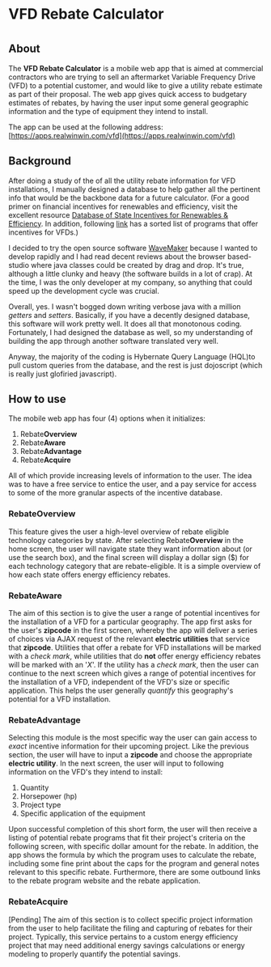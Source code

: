 # VFD Rebate Calculator

#
## About

The **VFD Rebate Calculator** is a mobile web app that is aimed at commercial contractors who are trying to sell an aftermarket Variable Frequency Drive (VFD) to a potential customer, and would like to give a utility rebate estimate as part of their proposal.  The web app gives quick access to budgetary estimates of rebates, by having the user input some general geographic information and the type of equipment they intend to install.

The app can be used at the following address:
[https://apps.realwinwin.com/vfd](https://apps.realwinwin.com/vfd)

## Background
After doing a study of the of all the utility rebate information for VFD installations, I manually designed a database to help gather all the pertinent info that would be the backbone data for a future calculator. (For a good primer on financial incentives for renewables and efficiency, visit the excellent resource [Database of State Incentives for Renewables & Efficiency](http://www.dsireusa.org/). In addition, following [link](http://www.dsireusa.org/incentives/index.cfm?EE=1&RE=1&SPV=0&ST=0&technology=motor_asd_vsd&sh=1) has a sorted list of programs that offer incentives for VFDs.)

I decided to try the open source software [WaveMaker](http://www.wavemaker.com/) because I wanted to develop rapidly and I had read decent reviews about the browser based-studio where java classes could be created by drag and drop.  It's true, although a little clunky and heavy (the software builds in a lot of crap).  At the time, I was the only developer at my company, so anything that could speed up the development cycle was crucial.

Overall, yes.  I wasn't bogged down writing verbose java with a million *getters* and *setters*.  Basically, if you have a decently designed database, this software will work pretty well.  It does all that monotonous coding.  Fortunately, I had designed the database as well, so my understanding of building the app through another software translated very well.

Anyway, the majority of the coding is Hybernate Query Language (HQL)to pull custom queries from the database, and the rest is just dojoscript (which is really just glofiried javascript).

## How to use
The mobile web app has four (4) options when it initializes:

1. Rebate**Overview**
2. Rebate**Aware**
3. Rebate**Advantage**
4. Rebate**Acquire**

All of which provide increasing levels of information to the user.  The idea was to have a free service to entice the user, and a pay service for access to some of the more granular aspects of the incentive database.

### RebateOverview

This feature gives the user a high-level overview of rebate eligible technology categories by state.  After selecting Rebate**Overview** in the home screen, the user will navigate state they want information about (or use the search box), and the final screen will display a dollar sign ($) for each technology category that are rebate-eligible.  It is a simple overview of how each state offers energy efficiency rebates.

### RebateAware

The aim of this section is to give the user a range of potential incentives for the installation of a VFD for a particular geography.  The app first asks for the user's **zipcode** in the first screen, whereby the app will deliver a series of choices via AJAX request of the relevant **electric utilities** that service that **zipcode**.  Utilities that offer a rebate for VFD installations will be marked with a *check* *mark*, while utilities that do **not** offer energy efficiency rebates will be marked with an '*X*'.  If the utility has a *check* *mark*, then the user can continue to the next screen which gives a range of potential incentives for the installation of a VFD, independent of the VFD's size or specific application.  This helps the user generally *quantify* this geography's potential for a VFD installation.

### RebateAdvantage
Selecting this module is the most specific way the user can gain access to *exact* incentive information for their upcoming project.  Like the previous section, the user will have to input a **zipcode** and choose the appropriate **electric utility**.  In the next screen, the user will input to following information on the VFD's they intend to install: 

1. Quantity
2. Horsepower (hp)
3. Project type 
4. Specific application of the equipment

Upon successful completion of this short form, the user will then receive a listing of potential rebate programs that fit their project's criteria on the following screen, with specific dollar amount for the rebate.  In addition, the app shows the formula by which the program uses to calculate the rebate, including some fine print about the caps for the program and general notes relevant to this specific rebate.  Furthermore, there are some outbound links to the rebate program website and the rebate application.


### RebateAcquire

[Pending] The aim of this section is to collect specific project information from the user to help facilitate the filing and capturing of rebates for their project. Typically, this service pertains to a custom energy efficiency project that may need additional energy savings calculations or energy modeling to properly quantify the potential savings.


